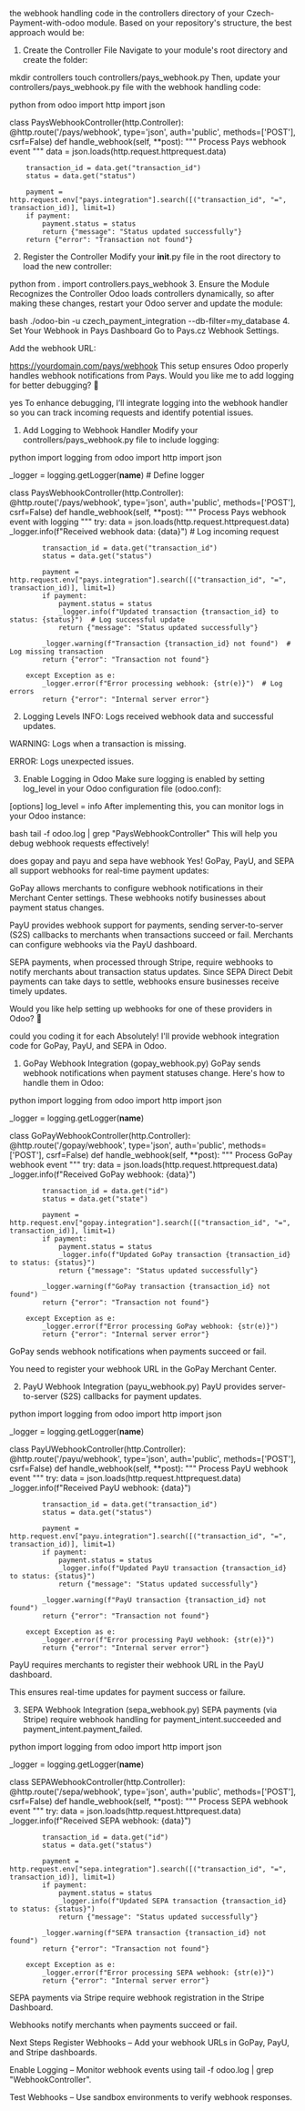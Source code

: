 the webhook handling code in the controllers directory of your Czech-Payment-with-odoo module. Based on your repository's structure, the best approach would be:

1. Create the Controller File
Navigate to your module's root directory and create the folder:

mkdir controllers
touch controllers/pays_webhook.py
Then, update your controllers/pays_webhook.py file with the webhook handling code:

python
from odoo import http
import json

class PaysWebhookController(http.Controller):
    @http.route('/pays/webhook', type='json', auth='public', methods=['POST'], csrf=False)
    def handle_webhook(self, **post):
        """ Process Pays webhook event """
        data = json.loads(http.request.httprequest.data)

        transaction_id = data.get("transaction_id")
        status = data.get("status")

        payment = http.request.env["pays.integration"].search([("transaction_id", "=", transaction_id)], limit=1)
        if payment:
            payment.status = status
            return {"message": "Status updated successfully"}
        return {"error": "Transaction not found"}
2. Register the Controller
Modify your __init__.py file in the root directory to load the new controller:

python
from . import controllers.pays_webhook
3. Ensure the Module Recognizes the Controller
Odoo loads controllers dynamically, so after making these changes, restart your Odoo server and update the module:

bash
./odoo-bin -u czech_payment_integration --db-filter=my_database
4. Set Your Webhook in Pays Dashboard
Go to Pays.cz Webhook Settings.

Add the webhook URL:

https://yourdomain.com/pays/webhook
This setup ensures Odoo properly handles webhook notifications from Pays. Would you like me to add logging for better debugging? 🚀

yes
To enhance debugging, I’ll integrate logging into the webhook handler so you can track incoming requests and identify potential issues.

1. Add Logging to Webhook Handler
Modify your controllers/pays_webhook.py file to include logging:

python
import logging
from odoo import http
import json

_logger = logging.getLogger(__name__)  # Define logger

class PaysWebhookController(http.Controller):
    @http.route('/pays/webhook', type='json', auth='public', methods=['POST'], csrf=False)
    def handle_webhook(self, **post):
        """ Process Pays webhook event with logging """
        try:
            data = json.loads(http.request.httprequest.data)
            _logger.info(f"Received webhook data: {data}")  # Log incoming request

            transaction_id = data.get("transaction_id")
            status = data.get("status")

            payment = http.request.env["pays.integration"].search([("transaction_id", "=", transaction_id)], limit=1)
            if payment:
                payment.status = status
                _logger.info(f"Updated transaction {transaction_id} to status: {status}")  # Log successful update
                return {"message": "Status updated successfully"}

            _logger.warning(f"Transaction {transaction_id} not found")  # Log missing transaction
            return {"error": "Transaction not found"}

        except Exception as e:
            _logger.error(f"Error processing webhook: {str(e)}")  # Log errors
            return {"error": "Internal server error"}
2. Logging Levels
INFO: Logs received webhook data and successful updates.

WARNING: Logs when a transaction is missing.

ERROR: Logs unexpected issues.

3. Enable Logging in Odoo
Make sure logging is enabled by setting log_level in your Odoo configuration file (odoo.conf):

[options]
log_level = info
After implementing this, you can monitor logs in your Odoo instance:

bash
tail -f odoo.log | grep "PaysWebhookController"
This will help you debug webhook requests effectively!

does gopay and payu and sepa have webhook
Yes! GoPay, PayU, and SEPA all support webhooks for real-time payment updates:

GoPay allows merchants to configure webhook notifications in their Merchant Center settings. These webhooks notify businesses about payment status changes.

PayU provides webhook support for payments, sending server-to-server (S2S) callbacks to merchants when transactions succeed or fail. Merchants can configure webhooks via the PayU dashboard.

SEPA payments, when processed through Stripe, require webhooks to notify merchants about transaction status updates. Since SEPA Direct Debit payments can take days to settle, webhooks ensure businesses receive timely updates.

Would you like help setting up webhooks for one of these providers in Odoo? 🚀





could you coding it for each
Absolutely! I'll provide webhook integration code for GoPay, PayU, and SEPA in Odoo.

1. GoPay Webhook Integration (gopay_webhook.py)
GoPay sends webhook notifications when payment statuses change. Here's how to handle them in Odoo:

python
import logging
from odoo import http
import json

_logger = logging.getLogger(__name__)

class GoPayWebhookController(http.Controller):
    @http.route('/gopay/webhook', type='json', auth='public', methods=['POST'], csrf=False)
    def handle_webhook(self, **post):
        """ Process GoPay webhook event """
        try:
            data = json.loads(http.request.httprequest.data)
            _logger.info(f"Received GoPay webhook: {data}")

            transaction_id = data.get("id")
            status = data.get("state")

            payment = http.request.env["gopay.integration"].search([("transaction_id", "=", transaction_id)], limit=1)
            if payment:
                payment.status = status
                _logger.info(f"Updated GoPay transaction {transaction_id} to status: {status}")
                return {"message": "Status updated successfully"}

            _logger.warning(f"GoPay transaction {transaction_id} not found")
            return {"error": "Transaction not found"}

        except Exception as e:
            _logger.error(f"Error processing GoPay webhook: {str(e)}")
            return {"error": "Internal server error"}
GoPay sends webhook notifications when payments succeed or fail.

You need to register your webhook URL in the GoPay Merchant Center.

2. PayU Webhook Integration (payu_webhook.py)
PayU provides server-to-server (S2S) callbacks for payment updates.

python
import logging
from odoo import http
import json

_logger = logging.getLogger(__name__)

class PayUWebhookController(http.Controller):
    @http.route('/payu/webhook', type='json', auth='public', methods=['POST'], csrf=False)
    def handle_webhook(self, **post):
        """ Process PayU webhook event """
        try:
            data = json.loads(http.request.httprequest.data)
            _logger.info(f"Received PayU webhook: {data}")

            transaction_id = data.get("transaction_id")
            status = data.get("status")

            payment = http.request.env["payu.integration"].search([("transaction_id", "=", transaction_id)], limit=1)
            if payment:
                payment.status = status
                _logger.info(f"Updated PayU transaction {transaction_id} to status: {status}")
                return {"message": "Status updated successfully"}

            _logger.warning(f"PayU transaction {transaction_id} not found")
            return {"error": "Transaction not found"}

        except Exception as e:
            _logger.error(f"Error processing PayU webhook: {str(e)}")
            return {"error": "Internal server error"}
PayU requires merchants to register their webhook URL in the PayU dashboard.

This ensures real-time updates for payment success or failure.

3. SEPA Webhook Integration (sepa_webhook.py)
SEPA payments (via Stripe) require webhook handling for payment_intent.succeeded and payment_intent.payment_failed.

python
import logging
from odoo import http
import json

_logger = logging.getLogger(__name__)

class SEPAWebhookController(http.Controller):
    @http.route('/sepa/webhook', type='json', auth='public', methods=['POST'], csrf=False)
    def handle_webhook(self, **post):
        """ Process SEPA webhook event """
        try:
            data = json.loads(http.request.httprequest.data)
            _logger.info(f"Received SEPA webhook: {data}")

            transaction_id = data.get("id")
            status = data.get("status")

            payment = http.request.env["sepa.integration"].search([("transaction_id", "=", transaction_id)], limit=1)
            if payment:
                payment.status = status
                _logger.info(f"Updated SEPA transaction {transaction_id} to status: {status}")
                return {"message": "Status updated successfully"}

            _logger.warning(f"SEPA transaction {transaction_id} not found")
            return {"error": "Transaction not found"}

        except Exception as e:
            _logger.error(f"Error processing SEPA webhook: {str(e)}")
            return {"error": "Internal server error"}
SEPA payments via Stripe require webhook registration in the Stripe Dashboard.

Webhooks notify merchants when payments succeed or fail.

Next Steps
Register Webhooks – Add your webhook URLs in GoPay, PayU, and Stripe dashboards.

Enable Logging – Monitor webhook events using tail -f odoo.log | grep "WebhookController".

Test Webhooks – Use sandbox environments to verify webhook responses.
